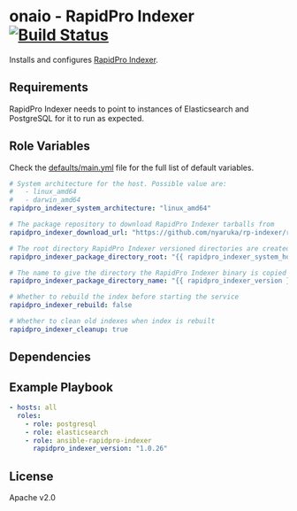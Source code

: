 onaio - RapidPro Indexer [![Build Status](https://github.com/onaio/ansible-rapidpro-indexer/workflows/CI/badge.svg)](https://github.com/onaio/ansible-rapidpro-indexer/actions?query=workflow%3ACI)
=========

Installs and configures [RapidPro Indexer](https://github.com/nyaruka/rp-indexer).

Requirements
------------

RapidPro Indexer needs to point to instances of Elasticsearch and PostgreSQL for it to run as expected.

Role Variables
--------------
Check the [defaults/main.yml](./defaults/main.yml) file for the full list of default variables.

```yml
# System architecture for the host. Possible value are:
#   - linux_amd64
#   - darwin_amd64
rapidpro_indexer_system_architecture: "linux_amd64"

# The package repository to download RapidPro Indexer tarballs from
rapidpro_indexer_download_url: "https://github.com/nyaruka/rp-indexer/releases/download/v{{ rapidpro_indexer_version }}/rp-indexer_{{ rapidpro_indexer_version }}_{{ rapidpro_indexer_system_architecture }}.tar.gz"

# The root directory RapidPro Indexer versioned directories are created
rapidpro_indexer_package_directory_root: "{{ rapidpro_indexer_system_home }}/app-versioned"

# The name to give the directory the RapidPro Indexer binary is copied to
rapidpro_indexer_package_directory_name: "{{ rapidpro_indexer_version }}"

# Whether to rebuild the index before starting the service
rapidpro_indexer_rebuild: false

# Whether to clean old indexes when index is rebuilt
rapidpro_indexer_cleanup: true
```

Dependencies
------------

Example Playbook
----------------

```yml
- hosts: all
  roles:
    - role: postgresql
    - role: elasticsearch
    - role: ansible-rapidpro-indexer
      rapidpro_indexer_version: "1.0.26"
```

License
-------

Apache v2.0
